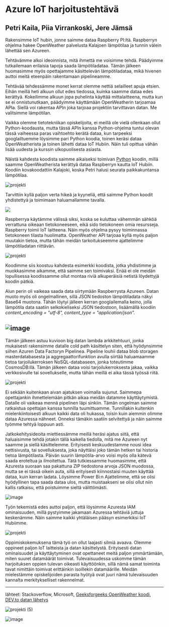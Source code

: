 # Azure IoT harjoitustehtävä 

## Petri Kaila, Piia Virrankoski, Jere Jämsä


Rakensimme IoT hubin, jonne saimme dataa Raspberry PI:ltä. Raspberryn ohjelma hakee OpenWeather palvelusta Kalajoen lämpötilaa ja tunnin välein lähettää sen Azureen.

Tehtävämme alkoi ideoinnista, mitä ihmettä me voisimme tehdä. Päädyimme tutkailemaan erilaisia tapoja saada lämpötiladataa. Tämän jälkeen huomasimme myös opettajamme käsittelevän lämpötiladataa, mikä hivenen auttoi meitä eteenpäin rakentamaan pipelineamme.

Tehtävää tehdessämme monet kerrat olemme nettiä selailleet apuja etsien. Eihän meillä heti alkuun ollut edes tiedossa, kuinka saamme dataa edes kerättyä. Kokeilimme alkuun jopa puhelinta käyttää mittalaitteena, mutta kun se ei onnistunutkaan, päädyimme käyttämään OpenWeatherin tarjoamaa APIa. Siellä voi rakentaa APIn joka tarjoaa projektiin tarvittavan datan. Me valitsimme lämpötilan.

Vaikka olemme tietotekniikan opiskelijoita, ei meillä ole vielä ollenkaan ollut Python-koodausta, mutta tässä APIn kanssa Python-ohjelma tuntui olevan tässä vaiheessa paras vaihtoehto kerätä dataa, kun tarpeeksi googlailtuemme löysimme pari Python koodia, toinen keräsi dataa OpenWeatherista ja toinen lähetti dataa IoT Hubiin. Näin tuli opittua vähän lisää uudesta ja kurssin ulkopuolisesta asiasta.

Näistä kahdesta koodista saimme aikaiseksi toimivan [Python](https://github.com/PetriKaila/AzureProjekti/blob/main/saa.py) koodin, millä saamme OpenWeatherista kerättyä dataa Raspberryn kautta IoT Hubiin. Koodiin kovakoodattiin Kalajoki, koska Petri halusi seurata paikkakuntansa lämpötilaa.

![projekti](https://user-images.githubusercontent.com/102190520/234664634-7f8825e3-f99c-4530-80c3-5265a70104c7.png)

Tarvittiin kyllä paljon verta hikeä ja kyyneliä, että saimme Python koodit yhdistettyä ja toimimaan haluamallamme tavalla.

![](https://user-images.githubusercontent.com/102190520/234664854-c09af45d-d8e1-4f3c-8652-ce958af43c1b.png)

Raspberrya käytämme välissä siksi, koska se kuluttaa vähemmän sähköä verrattuna oikeaan tietokoneeseen, eikä sido tietokoneen omia resursseja. Raspberry toimii IoT laitteena. Näin myös ohjelma pysyy toiminnassa tietokoneen tilasta huolimatta. OpenWeather API tarjoaa kyllä myös paljon muutakin tietoa, mutta tähän meidän tarkoitukseemme ajattelimme lämpötiladatan riittävän.

![projekti](https://user-images.githubusercontent.com/102190520/234664633-10ffc090-4d03-4bd6-a598-8d479fc4703c.png)

Koodimme siis koostuu kahdesta esimerkki koodista, jotka yhdistimme ja muokkasimme aikamme, että saimme sen toimivaksi. Enää ei ole meidän lopullisessa koodissamme ollut montaa riviä alkuperäisiä netistä löydettyjä koodin pätkiä.

Alun perin oli vaikeaa saada data siirtymään Raspberrysta Azureen. Datan muoto myös oli ongelmallinen, sillä JSON tiedoston lämpötiladata näkyi Base64 muotona. Tähän löytyi jälleen kerran googlailemalla keino, jolla lämpötila data saatiin selkokieliseksi JSON tiedostoon, lisäämällä koodiin *content_encoding = "utf-8", content_type = "application/json".*

![image](https://user-images.githubusercontent.com/102190520/234672526-2cc02c19-8433-4a36-a22a-209bb5290f22.png)
---


Tämän jälkeen astuu kuvioon big datan lambda arkkitehtuuri, jonka mukaisesti rakensimme datalle cold path käsittelyn siten, että hyödynsimme siihen Azuren Data Factoryn Pipelinea. Pipeline louhii dataa blob storagen masterdatabasesta ja aggregaattorifunktion avulla siirtää haluamaamme tietoa tarjoilukerroksen NoSQL-databaseen, jonka toteutimme CosmosDB:llä. Tämän jälkeen dataa voisi tarjoilukerroksesta jakaa, vaikka verkkosivulle tai sovellukselle, mutta tähän meillä ei aika tässä työssä riitä.

![projekti](https://user-images.githubusercontent.com/102190520/234664637-7888e5bb-fce3-4b32-8f8a-b476d9d37b8f.png)

Ei sekään kuitenkaan aivan ajatuksen voimalla sujunut. Saimmepa opettajankin ihmettelemään pitkän aikaa meidän datamme käyttäytymistä. Datalle oli vaikeaa mennä pipelinen läpi sinkiin. Tämän ongelman saimme ratkaistua opettajan kanssa tunnilla tuumittuamme. Tunnillakin kuitenkin mielenkiintoisesti alkuun kaikki data oli hukassa, toisin kuin aiemmin olimme dataa Azuressa nähneet. Onneksi tämäkin saatiin selvitettyä ja näin saimme työmme tehtyä loppuun asti.

Jatkokehitysideoita miettiessämme meillä heräsi ajatus siitä, että haluaisimme tehdä jotakin tällä kaikella tiedolla, mitä me Azureen nyt saamme ja siellä käsittelemme. Erityisesti keskuudestamme nousi idea nettisivusta, tai sovelluksesta, joka näyttäisi joko tämän hetken tai historia tietoa lämpötilasta. Päivän suurin lämpötila-arvo voisi myös olla kätevä saada eroteltua ja ilmoitettua. Tätä tutkiessamme huomasimme, että Azuresta suoraan saa pakattuna ZIP tiedostona arvoja JSON muodossa, mutta se ei tässä oikein auta, sillä erityisesti kiinnostaisi muuten käyttää dataa, kuin kerran ladata. Löysimme Power Bi:n Ajattelimme, että se olisi hyödyllinen tapa saada dataa ulos, mutta muistaakseni se olisi ollut niin kallis ratkaisu, että poistuimme sieltä välittömästi.

![image](https://user-images.githubusercontent.com/102190520/234672894-8feb7e4a-efba-4922-96f6-fed11d68a066.png)

Työn tekemistä edes auttoi paljon, että löysimme Azuresta IAM ominaisuuden, millä pystyimme jakamaan Azuressa tehtäviä juttuja keskenämme. Näin saimme kaikki yhtäläisen pääsyn esimerkiksi IoT Hubiimme.

![projekti](https://user-images.githubusercontent.com/102190520/234664628-93c8825a-1961-4bac-8613-8fda230eb09a.png)

Oppimiskokemuksena tämä työ on ollut laajasti silmiä avaava. Olemme oppineet paljon IoT laitteista ja datan käsittelystä. Erityisesti datan ominaisuudet ja käyttäytyminen ovat opettaneet meitä paljon ymmärtämään, miten suuret datamäärät toimivat. Tulevaisuudessa uskomme tämän harjoituksen oppien tulevan oikeasti käyttöönkin, sillä nämä samat toiminta tavat nimittäin toimivat erittäinkin isoillekin datamäärille. Meidän mielestämme opiskelijoiden parasta hyötyä ovat juuri nämä tulevaisuuden kannalta merkitykselliset rakennelmat.

---

lähteet: Stackoverflow, Microsoft, [Geeksforgeeks OpenWeather koodi](https://www.geeksforgeeks.org/python-find-current-weather-of-any-city-using-openweathermap-api/), [DEV.to datan lähetys](https://dev.to/nihalbaig0/stream-data-to-azure-iot-hub-from-raspberry-pi-1ed3#:~:text=Configuring%20Raspberry%20Pi)






![projekti (5)](https://user-images.githubusercontent.com/102190520/234664640-4aa47da4-d1c8-4555-807d-4c122759be64.png)

![image](https://user-images.githubusercontent.com/102190520/234671913-9f8a98ac-4106-4886-b35f-b9e76ce95f82.png)
